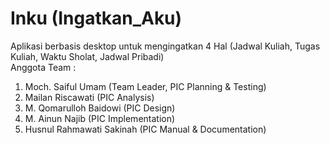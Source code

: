 Inku (Ingatkan_Aku)
============

Aplikasi berbasis desktop untuk mengingatkan 4 Hal (Jadwal Kuliah, Tugas Kuliah, Waktu Sholat, Jadwal Pribadi)
<br />
Anggota Team :<br />
1. Moch. Saiful Umam (Team Leader, PIC Planning & Testing) <br />
2. Mailan Riscawati (PIC Analysis)<br />
3. M. Qomarulloh Baidowi (PIC Design)<br />
4. M. Ainun Najib (PIC Implementation)<br />
5. Husnul Rahmawati Sakinah (PIC Manual & Documentation)<br />
